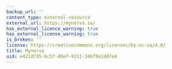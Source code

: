 ```yaml
---
backup_url: ''
content_type: external-resource
external_url: https://mynerva.io/
has_external_licence_warning: true
has_external_license_warning: true
is_broken: ''
license: https://creativecommons.org/licenses/by-nc-sa/4.0/
title: Mynerva
uid: e421d735-bc57-48ef-9211-346f9e1d87e4
---
```

